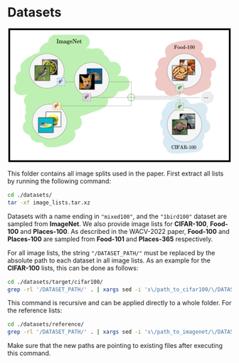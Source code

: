 # Datasets

<p align="center">
    <img src="../img/datasets_fig.png" />
</p>

This folder contains all image splits used in the paper.
First extract all lists by running the following command:

```bash
cd ./datasets/
tar -xf image_lists.tar.xz
```

Datasets with a name ending in <code>"mixed100"</code>, and the <code>"1bird100"</code> dataset are sampled from __ImageNet__.
We also provide image lists for __CIFAR-100__, __Food-100__ and __Places-100__. As described in the WACV-2022 paper, __Food-100__ and __Places-100__ are sampled from __Food-101__ and __Places-365__ respectively.

For all image lists, the string <code>"/DATASET_PATH/"</code> must be replaced by the absolute path to each dataset in all image lists.
As an example for the __CIFAR-100__ lists, this can be done as follows:

```bash
cd ./datasets/target/cifar100/
grep -rl '/DATASET_PATH/' . | xargs sed -i 's\/path_to_cifar100/\/DATASET_PATH/\g'
```

This command is recursive and can be applied directly to a whole folder. For the reference lists:

```bash
cd ./datasets/reference/
grep -rl '/DATASET_PATH/' . | xargs sed -i 's\/path_to_imagenet/\/DATASET_PATH/\g'
```

Make sure that the new paths are pointing to existing files after executing this command.
